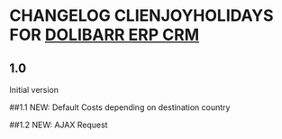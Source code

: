 # CHANGELOG CLIENJOYHOLIDAYS FOR [DOLIBARR ERP CRM](https://www.dolibarr.org)

## 1.0

Initial version

##1.1
NEW: Default Costs depending on destination country

##1.2
NEW: AJAX Request
